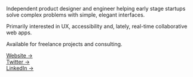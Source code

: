 Independent product designer and engineer helping early stage startups solve complex problems with simple, elegant interfaces.

Primarily interested in UX, accessibility and, lately, real-time collaborative web apps.

Available for freelance projects and consulting.

[Website ->](https://www.alexterenda.com/)  
[Twitter ->](https://twitter.com/alexterenda)  
[LinkedIn ->](https://www.linkedin.com/in/alexterenda/)
